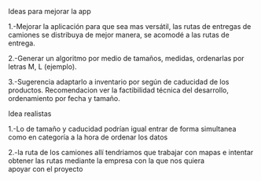 Ideas para mejorar la app

1.-Mejorar la aplicación para que sea mas versátil, las rutas de entregas de camiones se distribuya de mejor manera, se acomodé a las rutas de entrega.

2.-Generar un algoritmo por medio de tamaños, medidas, ordenarlas por letras M, L (ejemplo).

3.-Sugerencia adaptarlo a inventario por según de caducidad de los productos.
Recomendacion ver la factibilidad técnica del desarrollo, ordenamiento por fecha y tamaño.

Idea realistas 

1.-Lo de tamaño y caducidad podrían igual entrar de forma simultanea como en categoría a la hora de ordenar los datos

2.-la ruta de los camiones allí tendriamos que trabajar con mapas e intentar obtener las rutas mediante la empresa con la que nos quiera apoyar con el proyecto
